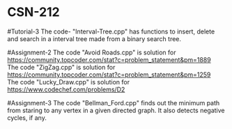 # CSN-212

#Tutorial-3
The code- "Interval-Tree.cpp" has functions to insert, delete and search in a interval tree made from a binary search tree.

#Assignment-2
The code "Avoid Roads.cpp" is solution for https://community.topcoder.com/stat?c=problem_statement&pm=1889 <br/>
The code "ZigZag.cpp" is solution for https://community.topcoder.com/stat?c=problem_statement&pm=1259<br/>
The code "Lucky_Draw.cpp" is solution for https://www.codechef.com/problems/D2

#Assignment-3
The code "Bellman_Ford.cpp" finds out the minimum path from staring to any vertex in a given directed graph. It also detects negative cycles, if any.
